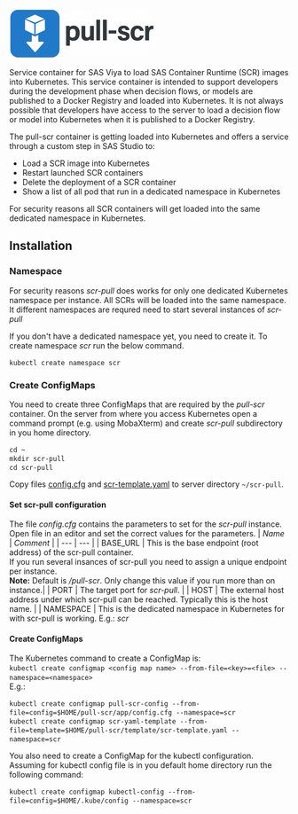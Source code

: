 ![pull-scr logo](./images/pull-scr%20logo.png)

Service container for SAS Viya to load SAS Container Runtime (SCR) images into Kubernetes.
This service container is intended to support developers during the development phase when decision flows, or models are published to a Docker Registry and loaded into Kubernetes. It is not always possible that developers have access to the server to load a decision flow or model into Kubernetes when it is published to a Docker Registry.

The pull-scr container is getting loaded into Kubernetes and offers a service through a custom step in SAS Studio to:
* Load a SCR image into Kubernetes
* Restart launched SCR containers
* Delete the deployment of a SCR container
* Show a list of all pod that run in a dedicated namespace in Kubernetes

For security reasons all SCR containers will get loaded into the same dedicated namespace in Kubernetes.

## Installation
### Namespace
For security reasons *scr-pull* does works for only one dedicated Kubernetes namespace per instance. All SCRs will be loaded into the same namespace. It different namespaces are requred need to start several instances of *scr-pull*

If you don't have a dedicated namespace yet, you need to create it. To create namespace *scr* run the below command.
```
kubectl create namespace scr
```

### Create ConfigMaps
You need to create three ConfigMaps that are required by the *pull-scr* container. On the server from where you access Kubernetes open a command prompt (e.g. using MobaXterm) and create *scr-pull* subdirectory in you home directory.
```
cd ~
mkdir scr-pull
cd scr-pull
```
Copy files [config.cfg](./data/config/config.cfg) and [scr-template.yaml](./data/config/scr-template.yaml) to server directory ```~/scr-pull```.

#### Set scr-pull configuration
The file *config.cfg* contains the parameters to set for the *scr-pull* instance. Open file in an editor and set the correct values for the parameters.
| *Name* | *Comment* |
| ---    | ---       |
| BASE_URL | This is the base endpoint (root address) of the scr-pull container.<br> If you run several insances of scr-pull you need to assign a unique endpoint per instance.<br>**Note:** Default is */pull-scr*. Only change this value if you run more than on instance.|
| PORT | The target port for *scr-pull*. |
| HOST | The external host address under which scr-pull can be reached. Typically this is the host name. |
| NAMESPACE | This is the dedicated namespace in Kubernetes for with scr-pull is working. E.g.: *scr*

#### Create ConfigMaps<br>
The Kubernetes command to create a ConfigMap is:<br>
```kubectl create configmap <config map name> --from-file=<key>=<file> --namespace=<namespace>```<br>
E.g.:
```
kubectl create configmap pull-scr-config --from-file=config=$HOME/pull-scr/app/config.cfg --namespace=scr
kubectl create configmap scr-yaml-template --from-file=template=$HOME/pull-scr/template/scr-template.yaml --namespace=scr
```
You also need to create a ConfigMap for the kubectl configuration. Assuming for kubectl config file is in you default home directory run the following command:
```
kubectl create configmap kubectl-config --from-file=config=$HOME/.kube/config --namespace=scr
```


